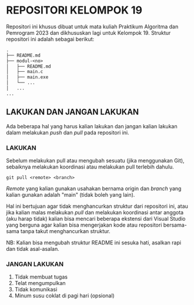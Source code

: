 # REPOSITORI KELOMPOK 19

Repositori ini khusus dibuat untuk mata kuliah Praktikum Algoritma dan Pemrogram 2023 dan dikhususkan lagi untuk Kelompok 19. Struktur repositori ini adalah sebagai berikut:

```txt
.
├── README.md
├── modul-<no>
│   ├── README.md
│   ├── main.c
│   ├── main.exe
│   └── ...
│   ...
...
```

## LAKUKAN DAN JANGAN LAKUKAN

Ada beberapa hal yang harus kalian lakukan dan jangan kalian lakukan dalam melakukan *push* dan *pull* pada repositori ini.

### LAKUKAN

Sebelum melakukan pull atau mengubah sesuatu (jika menggunakan Git), sebaiknya melakukan koordinasi atau melakukan pull terlebih dahulu.

```terminal
git pull <remote> <branch>
```

*Remote* yang kalian gunakan usahakan bernama origin dan *branch* yang kalian gunakan adalah "main" (tidak boleh yang lain).

Hal ini bertujuan agar tidak menghancurkan struktur dari repositori ini, atau jika kalian malas melakukan *pull* dan melakukan koordinasi antar anggota (aku harap tidak) kalian bisa mencari beberapa ekstensi dari Visual Studio yang berguna agar kalian bisa mengerjakan kode atau repositori bersama-sama tanpa takut menghancurkan struktur.

NB: Kalian bisa mengubah struktur README ini sesuka hati, asalkan rapi dan tidak asal-asalan.

### JANGAN LAKUKAN

1. Tidak membuat tugas
2. Telat mengumpulkan
3. Tidak komunikasi
4. Minum susu coklat di pagi hari (opsional)
